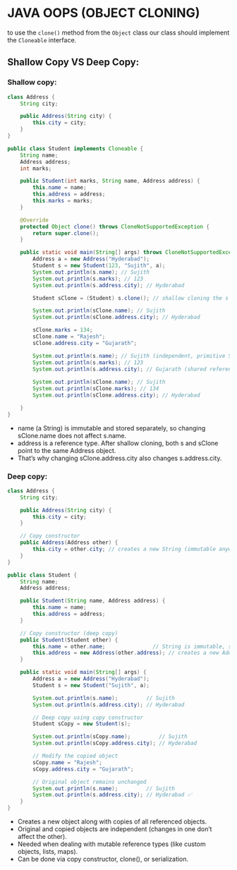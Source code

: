 # JAVA OOPS (OBJECT CLONING)

to use the `clone()` method from the `Object` class our class should implement the `Cloneable` interface.
## Shallow Copy VS Deep Copy:
### Shallow copy:
```java
class Address {
	String city;

	public Address(String city) {
		this.city = city;
	}
}

public class Student implements Cloneable {
	String name;
	Address address;
	int marks;

	public Student(int marks, String name, Address address) {
		this.name = name;
		this.address = address;
		this.marks = marks;
	}

	@Override
	protected Object clone() throws CloneNotSupportedException {
		return super.clone();
	}

	public static void main(String[] args) throws CloneNotSupportedException {
		Address a = new Address("Hyderabad");
		Student s = new Student(123, "Sujith", a);
		System.out.println(s.name); // Sujith
		System.out.println(s.marks); // 123
		System.out.println(s.address.city); // Hyderabad

		Student sClone = (Student) s.clone(); // shallow cloning the s object into sClone.

		System.out.println(sClone.name); // Sujith
		System.out.println(sClone.address.city); // Hyderabad

		sClone.marks = 134;
		sClone.name = "Rajesh";
		sClone.address.city = "Gujarath";

		System.out.println(s.name); // Sujith (independent, primitive String field changed only in clone)
		System.out.println(s.marks); // 123
		System.out.println(s.address.city); // Gujarath (shared reference, both objects affected)
		
		System.out.println(sClone.name); // Sujith
		System.out.println(sClone.marks); // 134
		System.out.println(sClone.address.city); // Hyderabad

	}
}
```
- name (a String) is immutable and stored separately, so changing sClone.name does not affect s.name.
- address is a reference type. After shallow cloning, both s and sClone point to the same Address object.
- That’s why changing sClone.address.city also changes s.address.city.

### Deep copy:
```java
class Address {
    String city;

    public Address(String city) {
        this.city = city;
    }

    // Copy constructor
    public Address(Address other) {
        this.city = other.city; // creates a new String (immutable anyway)
    }
}

public class Student {
    String name;
    Address address;

    public Student(String name, Address address) {
        this.name = name;
        this.address = address;
    }

    // Copy constructor (deep copy)
    public Student(Student other) {
        this.name = other.name;               // String is immutable, safe to copy directly
        this.address = new Address(other.address); // creates a new Address object
    }

    public static void main(String[] args) {
        Address a = new Address("Hyderabad");
        Student s = new Student("Sujith", a);

        System.out.println(s.name);         // Sujith
        System.out.println(s.address.city); // Hyderabad

        // Deep copy using copy constructor
        Student sCopy = new Student(s);

        System.out.println(sCopy.name);         // Sujith
        System.out.println(sCopy.address.city); // Hyderabad

        // Modify the copied object
        sCopy.name = "Rajesh";
        sCopy.address.city = "Gujarath";

        // Original object remains unchanged
        System.out.println(s.name);         // Sujith
        System.out.println(s.address.city); // Hyderabad ✅
    }
}
```

- Creates a new object along with copies of all referenced objects.
- Original and copied objects are independent (changes in one don’t affect the other).
- Needed when dealing with mutable reference types (like custom objects, lists, maps).
- Can be done via copy constructor, clone(), or serialization.